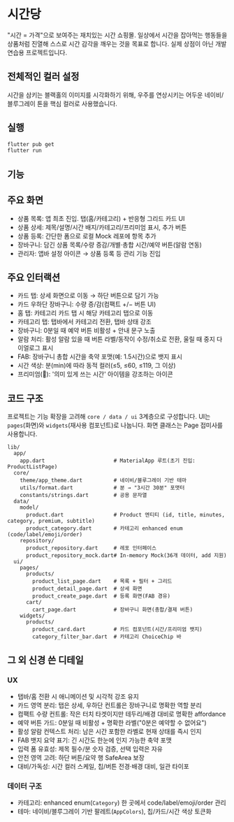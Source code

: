# 시간당

"시간 = 가격"으로 보여주는 재치있는 시간 쇼핑몰. 일상에서 시간을 잡아먹는 행동들을 상품처럼 진열해 스스로 시간 감각을 깨우는 것을 목표로 합니다.
실제 상점이 아닌 개발 연습용 프로젝트입니다.

## 전체적인 컬러 설정

시간을 삼키는 블랙홀의 이미지를 시각화하기 위해, 우주를 연상시키는 어두운 네이비/블루그레이 톤을 핵심 컬러로 사용했습니다.

## 실행

```bash
flutter pub get
flutter run
```

## 기능

## 주요 화면

- 상품 목록: 앱 최초 진입. 탭(홈/카테고리) + 반응형 그리드 카드 UI
- 상품 상세: 제목/설명/시간 배지/카테고리/프리미엄 표시, 추가 버튼
- 상품 등록: 간단한 폼으로 로컬 Mock 레포에 항목 추가
- 장바구니: 담긴 상품 목록/수량 증감/개별·총합 시간/예약 버튼(알람 연동)
- 관리자: 앱바 설정 아이콘 → 상품 등록 등 관리 기능 진입

## 주요 인터랙션

- 카드 탭: 상세 화면으로 이동 → 하단 버튼으로 담기 가능
- 카드 우하단 장바구니: 수량 증/감(컴팩트 +/− 버튼 UI)
- 홈 탭: 카테고리 카드 탭 시 해당 카테고리 탭으로 이동
- 카테고리 탭: 탭바에서 카테고리 전환, 탭바 상태 강조
- 장바구니: 0분일 때 예약 버튼 비활성 + 안내 문구 노출
- 알람 처리: 활성 알람 있을 때 버튼 라벨/동작이 수정/취소로 전환, 울릴 때 중지 다이얼로그 표시
- FAB: 장바구니 총합 시간을 축약 포맷(예: 1.5시간)으로 뱃지 표시
- 시간 색상: 분(min)에 따라 동적 컬러(≤5, ≤60, ≤119, 그 이상)
- 프리미엄(💎): '의미 있게 쓰는 시간' 아이템을 강조하는 아이콘

## 코드 구조

프로젝트는 기능 확장을 고려해 `core / data / ui` 3계층으로 구성합니다. UI는 `pages`(화면)와 `widgets`(재사용 컴포넌트)로 나눕니다. 화면 클래스는 Page 접미사를 사용합니다.

```text
lib/
  app/
    app.dart                      # MaterialApp 루트(초기 진입: ProductListPage)
  core/
    theme/app_theme.dart          # 네이비/블루그레이 기반 테마
    utils/format.dart             # 분 → "3시간 30분" 포맷터
    constants/strings.dart        # 공용 문자열
  data/
    model/
      product.dart                # Product 엔티티 (id, title, minutes, category, premium, subtitle)
      product_category.dart       # 카테고리 enhanced enum (code/label/emoji/order)
    repository/
      product_repository.dart     # 레포 인터페이스
      product_repository_mock.dart# In-memory Mock(36개 데이터, add 지원)
  ui/
    pages/
      products/
        product_list_page.dart    # 목록 + 필터 + 그리드
        product_detail_page.dart  # 상세 화면
        product_create_page.dart  # 등록 화면(FAB 경유)
      cart/
        cart_page.dart            # 장바구니 화면(총합/결제 버튼)
    widgets/
      products/
        product_card.dart         # 카드 컴포넌트(시간/프리미엄 뱃지)
        category_filter_bar.dart  # 카테고리 ChoiceChip 바
```

## 그 외 신경 쓴 디테일

### UX

- 탭바/홈 전환 시 애니메이션 및 시각적 강조 유지
- 카드 영역 분리: 탭은 상세, 우하단 컨트롤은 장바구니로 명확한 역할 분리
- 컴팩트 수량 컨트롤: 작은 터치 타겟이지만 테두리/배경 대비로 명확한 affordance
- 예약 버튼 가드: 0분일 때 비활성 + 명확한 라벨("0분은 예약할 수 없어요")
- 활성 알람 컨텍스트 처리: 남은 시간 포함한 라벨로 현재 상태를 즉시 인지
- FAB 뱃지 요약 표기: 긴 시간도 한눈에 인지 가능한 축약 포맷
- 입력 폼 유효성: 제목 필수/분 숫자 검증, 선택 입력은 자유
- 안전 영역 고려: 하단 버튼/요약 행 SafeArea 보장
- 대비/가독성: 시간 컬러 스케일, 칩/버튼 전경·배경 대비, 일관 타이포

### 데이터 구조

- 카테고리: enhanced enum(`Category`) 한 곳에서 code/label/emoji/order 관리
- 테마: 네이비/블루그레이 기반 팔레트(`AppColors`), 칩/카드/시간 색상 토큰화
